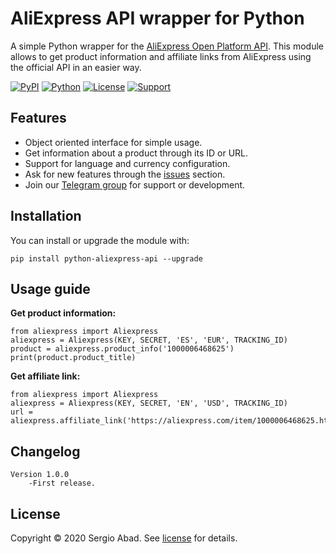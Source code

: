 AliExpress API wrapper for Python
=======================================================
A simple Python wrapper for the [AliExpress Open Platform API](https://developers.aliexpress.com). This module allows to get product information and affiliate links from AliExpress using the official API in an easier way.

[![PyPI](https://img.shields.io/pypi/v/python-aliexpress-api?color=%231182C2&label=PyPI)](https://pypi.org/project/python-amazon-paapi/)
[![Python](https://img.shields.io/badge/Python-3.x-%23FFD140)](https://www.python.org/)
[![License](https://img.shields.io/badge/License-MIT-%23e83633)](https://github.com/sergioteula/python-aliexpress-api/blob/master/LICENSE)
[![Support](https://img.shields.io/badge/Support-Good-brightgreen)](https://github.com/sergioteula/python-aliexpress-api/issues)


Features
--------

* Object oriented interface for simple usage.
* Get information about a product through its ID or URL.
* Support for language and currency configuration.
* Ask for new features through the [issues](https://github.com/sergioteula/python-aliexpress-api/issues) section.
* Join our [Telegram group](https://t.me/PythonAliExpressAPI) for support or development.

Installation
-------------

You can install or upgrade the module with:

    pip install python-aliexpress-api --upgrade


Usage guide
-----------
**Get product information:**

    from aliexpress import Aliexpress
    aliexpress = Aliexpress(KEY, SECRET, 'ES', 'EUR', TRACKING_ID)
    product = aliexpress.product_info('1000006468625')
    print(product.product_title)

**Get affiliate link:**

    from aliexpress import Aliexpress
    aliexpress = Aliexpress(KEY, SECRET, 'EN', 'USD', TRACKING_ID)
    url = aliexpress.affiliate_link('https://aliexpress.com/item/1000006468625.html')

Changelog
-------------

    Version 1.0.0
        -First release.

License
-------------
Copyright © 2020 Sergio Abad. See [license](https://github.com/sergioteula/python-aliexpress-api/blob/master/LICENSE) for details.
